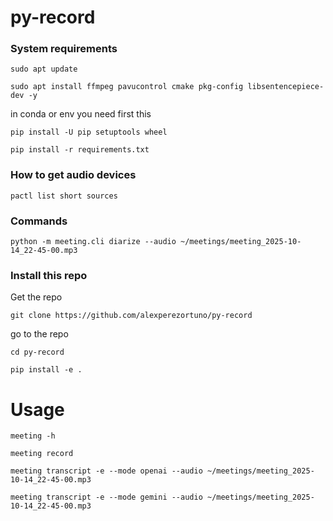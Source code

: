 # py-record


### System requirements

```shell
sudo apt update
```

```shell
sudo apt install ffmpeg pavucontrol cmake pkg-config libsentencepiece-dev -y
```

in conda or env you need first this

```shell
pip install -U pip setuptools wheel
```

```shell
pip install -r requirements.txt
```


### How to get audio devices

```shell
pactl list short sources
```

### Commands

```shell
python -m meeting.cli diarize --audio ~/meetings/meeting_2025-10-14_22-45-00.mp3

```
### Install this repo

Get the repo

```shell
git clone https://github.com/alexperezortuno/py-record
```

go to the repo

```shell
cd py-record
```

```shell
pip install -e .
```

# Usage

```shell
meeting -h
```

```shell
meeting record
```

```shell
meeting transcript -e --mode openai --audio ~/meetings/meeting_2025-10-14_22-45-00.mp3
```


```shell
meeting transcript -e --mode gemini --audio ~/meetings/meeting_2025-10-14_22-45-00.mp3
```